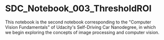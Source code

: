 # SDC_Notebook_003_ThresholdROI
This notebook is the second notebook corresponding to the "Computer Vision Fundamentals" of Udacity's Self-Driving Car Nanodegree, in which we begin exploring the concepts of image processing and computer vision.
